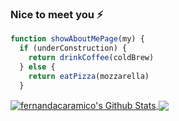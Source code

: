 ### Nice to meet you ⚡

```javascript
function showAboutMePage(my) {
  if (underConstruction) {
    return drinkCoffee(coldBrew)
  } else {
    return eatPizza(mozzarella)
  }
```

<!--
**fernandacaramico/fernandacaramico** is a ✨ _special_ ✨ repository because its `README.md` (this file) appears on your GitHub profile.

Here are some ideas to get you started:

- 🔭 I’m currently working on ...
- 🌱 I’m currently learning ...
- 👯 I’m looking to collaborate on ...
- 🤔 I’m looking for help with ...
- 💬 Ask me about ...
- 📫 How to reach me: ...
- 😄 Pronouns: ...
- ⚡ Fun fact: ...
-->


<a href="https://github.com/fernandacaramico">
<img align="center" alt="fernandacaramico's Github Stats" src="https://github-readme-stats.codestackr.vercel.app/api?username=fernandacaramico&show_icons=true&hide_border=true&count_private=true&include_all_commits=true&theme=radical" />
</a>

<a href="https://github.com/fernandacaramico">
  <img align="center" src="https://github-readme-stats.anuraghazra1.vercel.app/api/top-langs/?username=fernandacaramico&layout=compact&theme=radical" />
</a>
